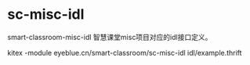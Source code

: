 # sc-misc-idl
smart-classroom-misc-idl 智慧课堂misc项目对应的idl接口定义。


kitex -module eyeblue.cn/smart-classroom/sc-misc-idl idl/example.thrift